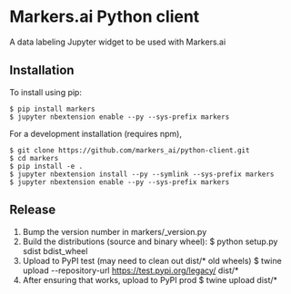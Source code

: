 Markers.ai Python client
========================

A data labeling Jupyter widget to be used with Markers.ai

Installation
------------

To install using pip:

    $ pip install markers
    $ jupyter nbextension enable --py --sys-prefix markers


For a development installation (requires npm),

    $ git clone https://github.com/markers_ai/python-client.git
    $ cd markers
    $ pip install -e .
    $ jupyter nbextension install --py --symlink --sys-prefix markers
    $ jupyter nbextension enable --py --sys-prefix markers

Release
-------

1. Bump the version number in markers/_version.py
2. Build the distributions (source and binary wheel):
    $ python setup.py sdist bdist_wheel
3. Upload to PyPI test (may need to clean out dist/* old wheels)
    $ twine upload --repository-url https://test.pypi.org/legacy/ dist/*
4. After ensuring that works, upload to PyPI prod
    $ twine upload dist/*
